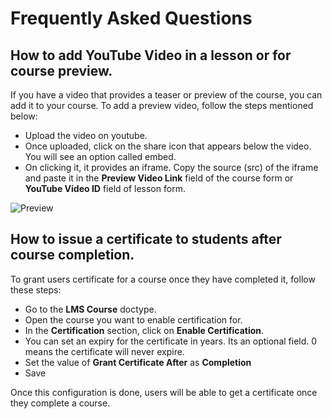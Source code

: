 # Frequently Asked Questions

## How to add YouTube Video in a lesson or for course preview.

If you have a video that provides a teaser or preview of the course, you can add it to your course. To add a preview video, follow the steps mentioned below:

 - Upload the video on youtube.
 - Once uploaded, click on the share icon that appears below the video. You will see an option called embed.
 - On clicking it, it provides an iframe. Copy the source (src) of the iframe and paste it in the **Preview Video Link** field of the course form or **YouTube Video ID** field of lesson form.

![Preview](../images/preview.gif)

## How to issue a certificate to students after course completion.

To grant users certificate for a course once they have completed it, follow these steps:

 - Go to the **LMS Course** doctype.
 - Open the course you want to enable certification for.
 - In the **Certification** section, click on **Enable Certification**.
 - You can set an expiry for the certificate in years. Its an optional field. 0 means the certificate will never expire.
 - Set the value of **Grant Certificate After** as **Completion**
 - Save

 Once this configuration is done, users will be able to get a certificate once they complete a course.
